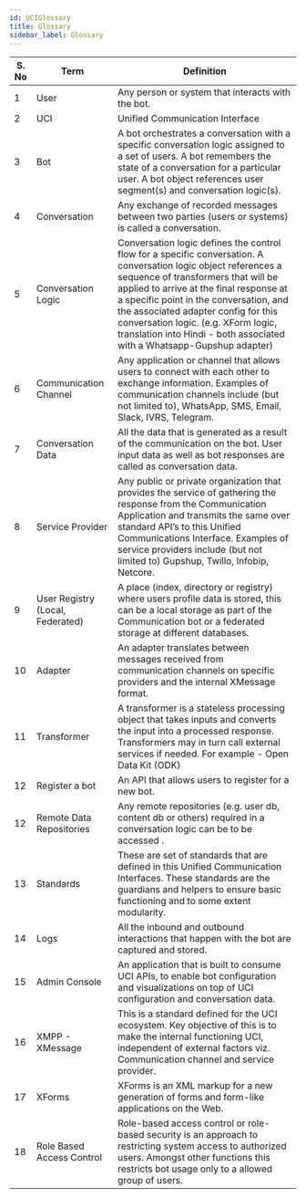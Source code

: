 ```yaml
---
id: UCIGlossary
title: Glossary
sidebar_label: Glossary
---
```


| S. No | Term | Definition |
| ----- | ---- | -----------|
| 1 | User | Any person or system that interacts with the bot. |
| 2 | UCI | Unified Communication Interface |
| 3 | Bot | A bot orchestrates a conversation with a specific conversation logic assigned to a set of users. A bot remembers the state of a conversation for a particular user. A bot object references user segment(s) and conversation logic(s). |
| 4 | Conversation |Any exchange of recorded messages between two parties (users or systems) is called a conversation. |
| 5 | Conversation Logic | Conversation logic defines the control flow for a specific conversation. A conversation logic object references a sequence of transformers that will be applied to arrive at the final response at a specific point in the conversation, and the associated adapter config for this conversation logic. (e.g. XForm logic, translation into Hindi - both associated with a Whatsapp-Gupshup adapter) |
| 6 | Communication Channel | Any application or channel that allows users to connect with each other to exchange information. Examples of communication channels include (but not limited to), WhatsApp, SMS, Email, Slack, IVRS, Telegram. |
| 7 | Conversation Data | All the data that is generated as a result of the communication on the bot. User input data as well as bot responses are called as conversation data. |
| 8 | Service Provider | Any public or private organization that provides the service of gathering the response from the Communication Application and transmits the same over standard API’s to this Unified Communications Interface. Examples of service providers include (but not limited to) Gupshup, Twillo, Infobip, Netcore. | 
| 9 | User Registry (Local, Federated) | A place (index, directory or registry) where users profile data is stored, this can be a local storage as part of the Communication bot or a federated storage at different databases. |
| 10 | Adapter | An adapter translates between messages received from communication channels on specific providers and the internal XMessage format. | A new adapter is created for every combination of communication channel and service provider (e.g. - WhatsApp + Gupshup; WhatsApp + NetCore; WhatsApp + Twilio). An adapter config references the communication channel, service provider and associated metadata such as specific business account phone number. |
| 11 | Transformer | A transformer is a stateless processing object that takes inputs and converts the input into a processed response. Transformers may in turn call external services if needed. For example - Open Data Kit (ODK) |
| 12 | Register a bot | An API that allows users to register for a new bot. |
| 12 | Remote Data Repositories | Any remote repositories (e.g. user db, content db or others) required in a conversation logic can be to be accessed . | 
| 13 | Standards | These are set of standards that are defined in this Unified Communication Interfaces. These standards are the guardians and helpers to ensure basic functioning and to some extent modularity. |
| 14 | Logs | All the inbound and outbound interactions that happen with the bot are captured and stored. |
| 15 | Admin Console | An application that is built to consume UCI APIs, to enable bot configuration and visualizations on top of UCI configuration and conversation data. |
| 16 | XMPP - XMessage | This is a standard defined for the UCI ecosystem. Key objective of this is to make the internal functioning UCI, independent of external factors viz. Communication channel and service provider. |
| 17 | XForms | XForms is an XML markup for a new generation of forms and form-like applications on the Web. |
| 18 | Role Based Access Control | Role-based access control or role-based security is an approach to restricting system access to authorized users. Amongst other functions this restricts bot usage only to a allowed group of users. |

 



